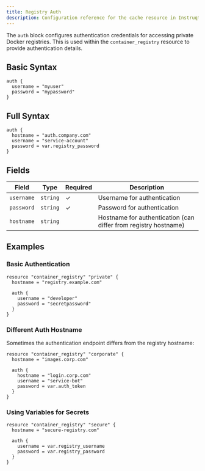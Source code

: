 ```yaml
---
title: Registry Auth
description: Configuration reference for the cache resource in Instruqt labs
---
```



The `auth` block configures authentication credentials for accessing private Docker registries. This is used within the `container_registry` resource to provide authentication details.

## Basic Syntax

```hcl
auth {
  username = "myuser"
  password = "mypassword"
}
```

## Full Syntax

```hcl
auth {
  hostname = "auth.company.com"
  username = "service-account"
  password = var.registry_password
}
```

## Fields

| Field | Type | Required | Description |
|-------|------|----------|-------------|
| `username` | `string` | ✓ | Username for authentication |
| `password` | `string` | ✓ | Password for authentication |
| `hostname` | `string` |  | Hostname for authentication (can differ from registry hostname) |

## Examples

### Basic Authentication

```hcl
resource "container_registry" "private" {
  hostname = "registry.example.com"
  
  auth {
    username = "developer"
    password = "secretpassword"
  }
}
```

### Different Auth Hostname

Sometimes the authentication endpoint differs from the registry hostname:

```hcl
resource "container_registry" "corporate" {
  hostname = "images.corp.com"
  
  auth {
    hostname = "login.corp.com"
    username = "service-bot"
    password = var.auth_token
  }
}
```

### Using Variables for Secrets

```hcl
resource "container_registry" "secure" {
  hostname = "secure-registry.com"
  
  auth {
    username = var.registry_username
    password = var.registry_password
  }
}
```
